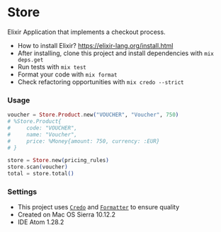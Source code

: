 # Store
Elixir Application that implements a checkout process.

* How to install Elixir? https://elixir-lang.org/install.html
* After installing, clone this project and install dependencies with `mix deps.get`
* Run tests with `mix test`
* Format your code with `mix format`
* Check refactoring opportunities with `mix credo --strict`

### Usage

```elixir
voucher = Store.Product.new("VOUCHER", "Voucher", 750)
# %Store.Product{
#     code: "VOUCHER",
#     name: "Voucher",
#     price: %Money{amount: 750, currency: :EUR}
# }

store = Store.new(pricing_rules)
store.scan(voucher)
total = store.total()
```

### Settings

  - This project uses [`Credo`](https://github.com/rrrene/credo) and [`Formatter`](https://medium.com/blackode/code-formatter-the-big-feature-in-elixir-v1-6-0-f6572061a4ba) to ensure quality
  - Created on Mac OS Sierra 10.12.2
  - IDE Atom 1.28.2
